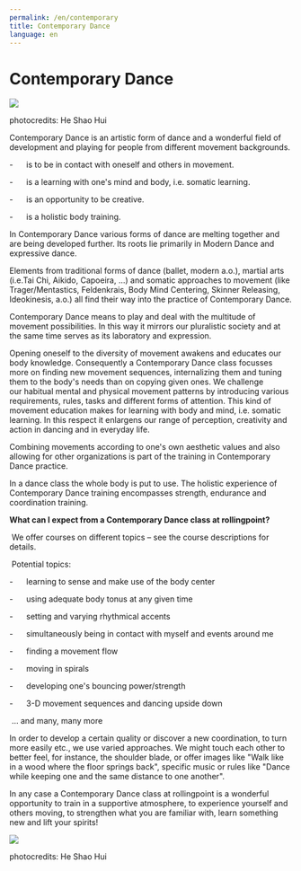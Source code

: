 ```yaml
---
permalink: /en/contemporary
title: Contemporary Dance
language: en
---
```

# Contemporary Dance

![](/assets/uploads/20160609.143820-2.jpg)

photocredits: He Shao Hui

Contemporary Dance is an artistic form of dance and a wonderful field of development and playing for people from different movement backgrounds.

\-      is to be in contact with oneself and others in movement.

\-      is a learning with one's mind and body, i.e. somatic learning.

\-      is an opportunity to be creative.

\-      is a holistic body training.

In Contemporary Dance various forms of dance are melting together and are being developed further. Its roots lie primarily in Modern Dance and expressive dance.

Elements from traditional forms of dance (ballet, modern a.o.), martial arts (i.e.Tai Chi, Aikido, Capoeira, ...) and somatic approaches to movement (like Trager/Mentastics, Feldenkrais, Body Mind Centering, Skinner Releasing, Ideokinesis, a.o.) all find their way into the practice of Contemporary Dance.

Contemporary Dance means to play and deal with the multitude of movement possibilities. In this way it mirrors our pluralistic society and at the same time serves as its laboratory and expression.

Opening oneself to the diversity of movement awakens and educates our body knowledge. Consequently a Contemporary Dance class focusses more on finding new movement sequences, internalizing them and tuning them to the body's needs than on copying given ones. We challenge our habitual mental and physical movement patterns by introducing various requirements, rules, tasks and different forms of attention. This kind of movement education makes for learning with body and mind, i.e. somatic learning. In this respect it enlargens our range of perception, creativity and action in dancing and in everyday life.

Combining movements according to one's own aesthetic values and also allowing for other organizations is part of the training in Contemporary Dance practice.

In a dance class the whole body is put to use. The holistic experience of Contemporary Dance training encompasses strength, endurance and coordination training.

**What can I expect from a Contemporary Dance class at rollingpoint?**

 We offer courses on different topics – see the course descriptions for details.

 Potential topics:

\-      learning to sense and make use of the body center

\-      using adequate body tonus at any given time

\-      setting and varying rhythmical accents

\-      simultaneously being in contact with myself and events around me

\-      finding a movement flow

\-      moving in spirals

\-      developing one's bouncing power/strength

\-      3-D movement sequences and dancing upside down

 … and many, many more

In order to develop a certain quality or discover a new coordination, to turn more easily etc., we use varied approaches. We might touch each other to better feel, for instance, the shoulder blade, or offer images like "Walk like in a wood where the floor springs back", specific music or rules like "Dance while keeping one and the same distance to one another".

In any case a Contemporary Dance class at rollingpoint is a wonderful opportunity to train in a supportive atmosphere, to experience yourself and others moving, to strengthen what you are familiar with, learn something new and lift your spirits!

![](/assets/uploads/heshaohui.rollingpoint-wu-fotos.076.jpg)

photocredits: He Shao Hui